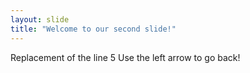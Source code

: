 ```yaml
---
layout: slide
title: "Welcome to our second slide!"
---
```

Replacement of the line 5
Use the left arrow to go back!
